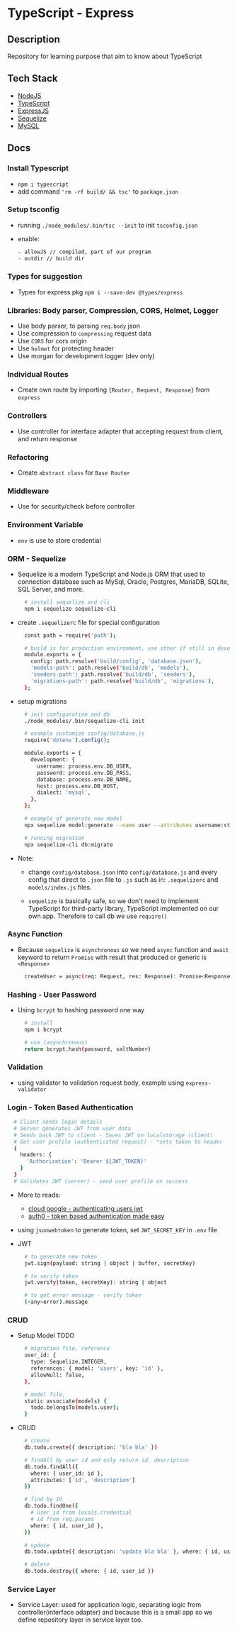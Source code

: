 # TypeScript - Express

## Description

Repository for learning purpose that aim to know about TypeScript

## Tech Stack

- [NodeJS](https://nodejs.org/en/blog/release/v18.12.0)
- [TypeScript](https://www.typescriptlang.org/)
- [ExpressJS](https://expressjs.com/en/4x/api.html)
- [Sequelize](https://sequelize.org/)
- [MySQL](https://www.mysql.com/)

## Docs

### Install Typescript

- `npm i typescript`
- add command `'rm -rf build/ && tsc'` to `package.json`

### Setup tsconfig

- running `./node_modules/.bin/tsc --init` to init `tsconfig.json`
- enable:

  ```bash
  - allowJS // compiled, part of our program
  - outdir // build dir
  ```

### Types for suggestion

- Types for express pkg `npm i --save-dev @types/express`

### Libraries: Body parser, Compression, CORS, Helmet, Logger

- Use body parser, to parsing `req.body` json
- Use compression to `compressing` request data
- Use `CORS` for cors origin
- Use `helmet` for protecting header
- Use morgan for development logger (dev only)

### Individual Routes

- Create own route by importing `{Router, Request, Response}` from `express`

### Controllers

- Use controller for interface adapter that accepting request from client, and return response

### Refactoring

- Create `abstract class` for `Base Router`

### Middleware

- Use for security/check before controller

### Environment Variable

- `env` is use to store credential

### ORM - Sequelize

- Sequelize is a modern TypeScript and Node.js ORM that used to connection database such as MySql, Oracle, Postgres, MariaDB, SQLite, SQL Server, and more.

  ```bash
    # install sequelize and cli
    npm i sequelize sequelize-cli
  ```

- create `.sequelizerc` file for special configuration

  ```bash
    const path = require('path');

    # build is for production environment, use other if still in development mode
    module.exports = {
      config: path.resolve('build/config', 'database.json'),
      'models-path': path.resolve('build/db', 'models'),
      'seeders-path': path.resolve('build/db', 'seeders'),
      'migrations-path': path.resolve('build/db', 'migrations'),
    };
  ```

- setup migrations

  ```bash
    # init configuration and db
    ./node_modules/.bin/sequelize-cli init

    # example customize config/database.js
    require('dotenv').config();

    module.exports = {
      development: {
        username: process.env.DB_USER,
        password: process.env.DB_PASS,
        database: process.env.DB_NAME,
        host: process.env.DB_HOST,
        dialect: 'mysql',
      },
    };

    # example of generate new model
    npx sequelize model:generate --name user --attributes username:string,password:string --underscored

    # running migration
    npx sequelize-cli db:migrate
  ```

- Note:

  - change `config/database.json` into `config/database.js` and every config that direct to `.json` file to `.js` such as in: `.sequelizerc` and `models/index.js` files.

  - `sequelize` is basically safe, so we don't need to implement TypeScript for third-party library, TypeScript implemented on our own app. Therefore to call db we use `require()`

### Async Function

- Because `sequelize` is `asynchronous` so we need `async` function and `await` keyword to return `Promise` with result that produced or generic is `<Response>`

  ```bash
    createUser = async(req: Request, res: Response): Promise<Response> {}
  ```

### Hashing - User Password

- Using `bcrypt` to hashing password one way

  ```bash
    # install
    npm i bcrypt

    # use (asynchronous)
    return bcrypt.hash(password, saltNumber)
  ```

### Validation

- using validator to validation request body, example using `express-validator`

### Login - Token Based Authentication

```bash
  # Client sends login details
  # Server generates JWT from user data
  # Sends back JWT to client - Saves JWT on localstorage (client)
  # Get user profile (authenticated request) - *sets token to header
  {
    headers: {
      'Authorization': 'Bearer ${JWT_TOKEN}'
    }
  }
  # Validates JWT (server) - send user profile on success
```

- More to reads:

  - [cloud google - authenticating users jwt](https://cloud.google.com/api-gateway/docs/authenticating-users-jwt)
  - [auth0 - token based authentication made easy](https://auth0.com/learn/token-based-authentication-made-easy)

- using `jsonwebtoken` to generate token, set `JWT_SECRET_KEY` in `.env` file
- JWT

  ```bash
    # to generate new token
    jwt.sign(payload: string | object | buffer, secretKey)

    # to verify token
    jwt.verify(token, secretKey): string | object

    # to get error message - verify token
    (<any>error).message
  ```

### CRUD

- Setup Model TODO

  ```bash
    # migration file, reference
    user_id: {
      type: Sequelize.INTEGER,
      references: { model: 'users', key: 'id' },
      allowNull: false,
    },

    # model file,
    static associate(models) {
      todo.belongsTo(models.user);
    }
  ```

- CRUD

  ```bash
    # create
    db.todo.create({ description: 'bla bla' })

    # findAll by user id and only return id, description
    db.todo.findAll({
      where: { user_id: id },
      attributes: ['id', 'description']
    })

    # find by Id
    db.todo.findOne({
      # user_id from locals.credential
      # id from req.params
      where: { id, user_id },
    })

    # update
    db.todo.update({ description: 'update bla bla' }, where: { id, user_id })

    # delete
    db.todo.destroy({ where: { id, user_id })
  ```

### Service Layer

- Service Layer: used for application logic, separating logic from controller(interface adapter) and because this is a small app so we define repository layer in service layer too.
